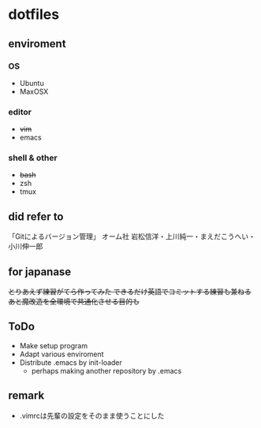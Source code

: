 # dotfiles
## enviroment
### OS
* Ubuntu
* MaxOSX
### editor
* ~~vim~~
* emacs
### shell & other
* ~~bash~~
* zsh
* tmux

## did refer to
「Gitによるバージョン管理」 オーム社
岩松信洋・上川純一・まえだこうへい・小川伸一郎

## for japanase
~~とりあえず練習がてら作ってみた
できるだけ英語でコミットする練習も兼ねる
あと魔改造を全環境で共通化させる目的も~~

## ToDo
* Make setup program
* Adapt various enviroment
* Distribute .emacs by init-loader
  * perhaps making another repository by .emacs

## remark
* .vimrcは先輩の設定をそのまま使うことにした
